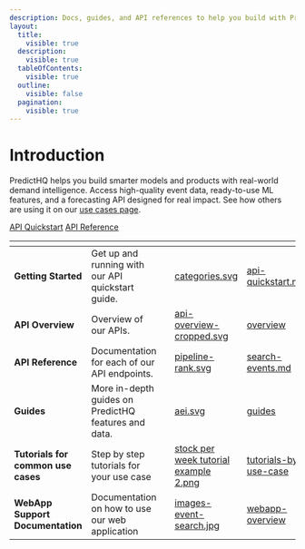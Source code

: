 ```yaml
---
description: Docs, guides, and API references to help you build with PredictHQ.
layout:
  title:
    visible: true
  description:
    visible: true
  tableOfContents:
    visible: true
  outline:
    visible: false
  pagination:
    visible: true
---
```


# Introduction

PredictHQ helps you build smarter models and products with real-world demand intelligence. Access high-quality event data, ready-to-use ML features, and a forecasting API designed for real impact. See how others are using it on our [use cases page](https://www.predicthq.com/use-cases).

<a href="getting-started/api-quickstart.md" class="button primary">API Quickstart</a>  <a href="api/overview/" class="button secondary">API Reference</a>

<table data-card-size="large" data-view="cards" data-full-width="false"><thead><tr><th></th><th></th><th></th><th data-hidden data-card-cover data-type="files"></th><th data-hidden data-card-target data-type="content-ref"></th></tr></thead><tbody><tr><td><strong>Getting Started</strong></td><td>Get up and running with our API quickstart guide.</td><td></td><td><a href=".gitbook/assets/categories.svg">categories.svg</a></td><td><a href="getting-started/api-quickstart.md">api-quickstart.md</a></td></tr><tr><td><strong>API Overview</strong></td><td>Overview of our APIs.</td><td></td><td><a href=".gitbook/assets/api-overview-cropped.svg">api-overview-cropped.svg</a></td><td><a href="api/overview/">overview</a></td></tr><tr><td><strong>API Reference</strong></td><td>Documentation for each of our API endpoints.</td><td></td><td><a href=".gitbook/assets/pipeline-rank.svg">pipeline-rank.svg</a></td><td><a href="api/events/search-events.md">search-events.md</a></td></tr><tr><td><strong>Guides</strong></td><td>More in-depth guides on PredictHQ features and data.</td><td></td><td><a href=".gitbook/assets/aei.svg">aei.svg</a></td><td><a href="getting-started/guides/">guides</a></td></tr><tr><td><strong>Tutorials for common use cases</strong></td><td>Step by step tutorials for your use case</td><td></td><td><a href=".gitbook/assets/stock per week tutorial example 2.png">stock per week tutorial example 2.png</a></td><td><a href="getting-started/tutorials-by-use-case/">tutorials-by-use-case</a></td></tr><tr><td><strong>WebApp Support Documentation</strong></td><td>Documentation on how to use our web application</td><td></td><td><a href=".gitbook/assets/images-event-search.jpg">images-event-search.jpg</a></td><td><a href="webapp-support/webapp-overview/">webapp-overview</a></td></tr></tbody></table>
